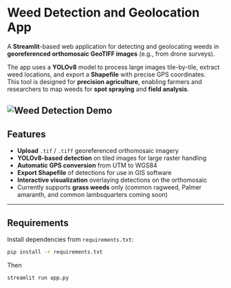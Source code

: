 # Weed Detection and Geolocation App

A **Streamlit**-based web application for detecting and geolocating weeds in **georeferenced orthomosaic GeoTIFF images** (e.g., from drone surveys).  

The app uses a **YOLOv8** model to process large images tile-by-tile, extract weed locations, and export a **Shapefile** with precise GPS coordinates.  
This tool is designed for **precision agriculture**, enabling farmers and researchers to map weeds for **spot spraying** and **field analysis**.

![Weed Detection Demo](assets/websitevideo.gif)
---

## Features
- **Upload** `.tif` / `.tiff` georeferenced orthomosaic imagery
- **YOLOv8-based detection** on tiled images for large raster handling
- **Automatic GPS conversion** from UTM to WGS84
- **Export Shapefile** of detections for use in GIS software
- **Interactive visualization** overlaying detections on the orthomosaic
- Currently supports **grass weeds** only (common ragweed, Palmer amaranth, and common lambsquarters coming soon)

---

## Requirements
Install dependencies from `requirements.txt`:

```bash
pip install -r requirements.txt
```
Then

```bash
streamlit run app.py
```
